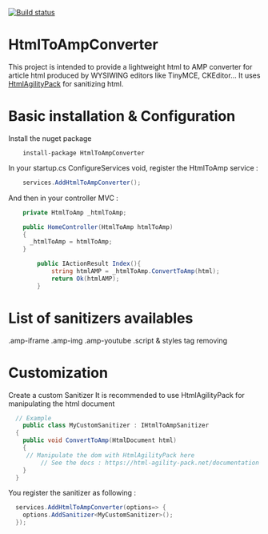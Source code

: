 [![Build status](https://ci.appveyor.com/api/projects/status/yrlvk9bgoo8ib73b?svg=true)](https://ci.appveyor.com/project/antoinebidault/htmltoampconverter)

# HtmlToAmpConverter

This project is intended to provide a lightweight html to AMP converter for article html produced by WYSIWING editors like TinyMCE, CKEditor... It uses [HtmlAgilityPack](https://github.com/zzzprojects/html-agility-pack) for sanitizing html.

# Basic installation & Configuration

Install the nuget package

```NPM
	install-package HtmlToAmpConverter
```

In your startup.cs ConfigureServices void, register the HtmlToAmp service :

```C#
	services.AddHtmlToAmpConverter();
```

And then in your controller MVC :
```C#
    private HtmlToAmp _htmlToAmp;

    public HomeController(HtmlToAmp htmlToAmp)
    {
      _htmlToAmp = htmlToAmp;
    }

		public IActionResult Index(){
			string htmlAMP = _htmlToAmp.ConvertToAmp(html);
			return Ok(htmlAMP);
		}
```



# List of sanitizers availables

.amp-iframe
.amp-img
.amp-youtube
.script & styles tag removing


# Customization

Create a custom Sanitizer
It is recommended to use HtmlAgilityPack for manipulating the html document
```C#
  // Example
	public class MyCustomSanitizer : IHtmlToAmpSanitizer
  {
    public void ConvertToAmp(HtmlDocument html)
    {
     // Manipulate the dom with HtmlAgilityPack here
		 // See the docs : https://html-agility-pack.net/documentation
    }
  }
```

You register the sanitizer as following :
```C#
  services.AddHtmlToAmpConverter(options=> {
    options.AddSanitizer<MyCustomSanitizer>();
  });
```

